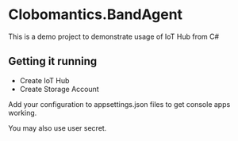 # Clobomantics.BandAgent

This is a demo project to demonstrate usage of IoT Hub from C#

## Getting it running

* Create IoT Hub
* Create Storage Account

Add your configuration to appsettings.json files to get console apps working.

You may also use user secret.
